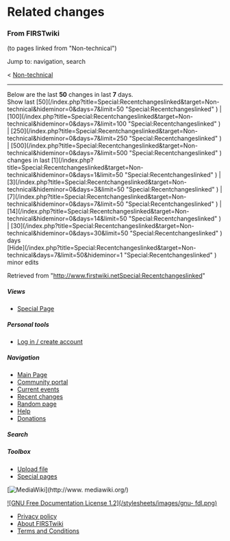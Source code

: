 # Related changes

### From FIRSTwiki

(to pages linked from "Non-technical")

Jump to: navigation, search

&lt; [Non-technical](/index.php?title=Non-technical&redirect=no "Non-
technical" )  

* * *

Below are the last **50** changes in last **7** days.  
Show last [50](/index.php?title=Special:Recentchangeslinked&target=Non-
technical&hideminor=0&days=7&limit=50 "Special:Recentchangeslinked" ) |
[100](/index.php?title=Special:Recentchangeslinked&target=Non-
technical&hideminor=0&days=7&limit=100 "Special:Recentchangeslinked" ) |
[250](/index.php?title=Special:Recentchangeslinked&target=Non-
technical&hideminor=0&days=7&limit=250 "Special:Recentchangeslinked" ) |
[500](/index.php?title=Special:Recentchangeslinked&target=Non-
technical&hideminor=0&days=7&limit=500 "Special:Recentchangeslinked" ) changes
in last [1](/index.php?title=Special:Recentchangeslinked&target=Non-
technical&hideminor=0&days=1&limit=50 "Special:Recentchangeslinked" ) |
[3](/index.php?title=Special:Recentchangeslinked&target=Non-
technical&hideminor=0&days=3&limit=50 "Special:Recentchangeslinked" ) |
[7](/index.php?title=Special:Recentchangeslinked&target=Non-
technical&hideminor=0&days=7&limit=50 "Special:Recentchangeslinked" ) |
[14](/index.php?title=Special:Recentchangeslinked&target=Non-
technical&hideminor=0&days=14&limit=50 "Special:Recentchangeslinked" ) |
[30](/index.php?title=Special:Recentchangeslinked&target=Non-
technical&hideminor=0&days=30&limit=50 "Special:Recentchangeslinked" ) days  
[Hide](/index.php?title=Special:Recentchangeslinked&target=Non-
technical&days=7&limit=50&hideminor=1 "Special:Recentchangeslinked" ) minor
edits

Retrieved from
"<http://www.firstwiki.netSpecial:Recentchangeslinked>"

##### Views

  * [Special Page](Special:Recentchangeslinked/Non-technical)

##### Personal tools

  * [Log in / create account](/index.php?title=Special:Userlogin&returnto=Special:Recentchangeslinked)

[](Main_Page "Main Page" )

##### Navigation

  * [Main Page](Main_Page)
  * [Community portal](FIRSTwiki:Community_portal)
  * [Current events](Current_events)
  * [Recent changes](Special:Recentchanges)
  * [Random page](Special:Random)
  * [Help](Help:Contents)
  * [Donations](FIRSTwiki:Site_support)

##### Search



##### Toolbox

  * [Upload file](Special:Upload)
  * [Special pages](Special:Specialpages)

[![MediaWiki](/skins/common/images/poweredby_mediawiki_88x31.png)](http://www.
mediawiki.org/)

[![GNU Free Documentation License 1.2](/stylesheets/images/gnu-
fdl.png)](http://www.gnu.org/copyleft/fdl.html)

  * [Privacy policy](FIRSTwiki:Privacy_policy "FIRSTwiki:Privacy policy" )
  * [About FIRSTwiki](FIRSTwiki:About "FIRSTwiki:About" )
  * [Terms and Conditions](FIRSTwiki:Terms_and_conditions "FIRSTwiki:Terms and conditions" )

